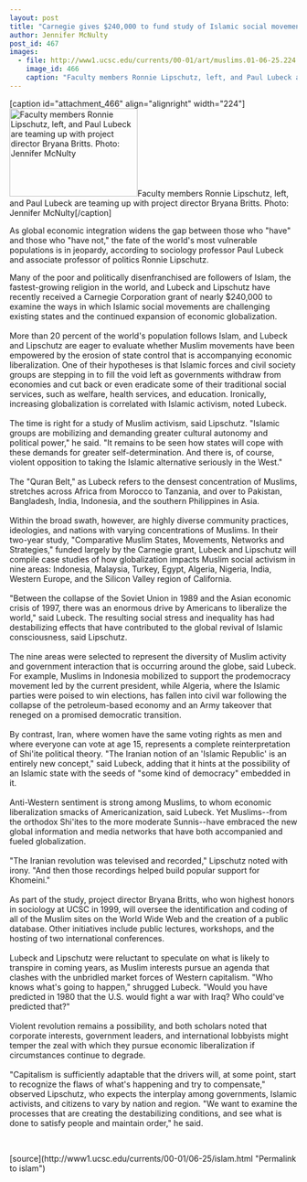 ```yaml
---
layout: post
title: "Carnegie gives $240,000 to fund study of Islamic social movements"
author: Jennifer McNulty
post_id: 467
images:
  - file: http://www1.ucsc.edu/currents/00-01/art/muslims.01-06-25.224.jpg
    image_id: 466
    caption: "Faculty members Ronnie Lipschutz, left, and Paul Lubeck are teaming up with project director Bryana Britts. Photo: Jennifer McNulty"
---
```


[caption id="attachment_466" align="alignright" width="224"]<a href="http://localhost/mysite/wp-content/uploads/2001/06/muslims.01-06-25.224.jpg"><img class="size-full wp-image-466" src="http://localhost/mysite/wp-content/uploads/2001/06/muslims.01-06-25.224.jpg" alt="Faculty members Ronnie Lipschutz, left, and Paul Lubeck are teaming up with project director Bryana Britts. Photo: Jennifer McNulty" width="224" height="154" /></a>Faculty members Ronnie Lipschutz, left, and Paul Lubeck are teaming up with project director Bryana Britts. Photo: Jennifer McNulty[/caption]
<p>
  As global economic integration widens the gap between those who "have" and those who "have not," the fate of the world's most vulnerable populations is in jeopardy, according to sociology professor Paul Lubeck and associate professor of politics Ronnie Lipschutz.
</p>Many of the poor and politically disenfranchised are followers of Islam, the fastest-growing religion in the world, and Lubeck and Lipschutz have recently received a Carnegie Corporation grant of nearly $240,000 to examine the ways in which Islamic social movements are challenging existing states and the continued expansion of economic globalization.<br>
<br>
More than 20 percent of the world's population follows Islam, and Lubeck and Lipschutz are eager to evaluate whether Muslim movements have been empowered by the erosion of state control that is accompanying economic liberalization. One of their hypotheses is that Islamic forces and civil society groups are stepping in to fill the void left as governments withdraw from economies and cut back or even eradicate some of their traditional social services, such as welfare, health services, and education. Ironically, increasing globalization is correlated with Islamic activism, noted Lubeck.<br>
<br>
The time is right for a study of Muslim activism, said Lipschutz. "Islamic groups are mobilizing and demanding greater cultural autonomy and political power," he said. "It remains to be seen how states will cope with these demands for greater self-determination. And there is, of course, violent opposition to taking the Islamic alternative seriously in the West."<br>
<br>
The "Quran Belt," as Lubeck refers to the densest concentration of Muslims, stretches across Africa from Morocco to Tanzania, and over to Pakistan, Bangladesh, India, Indonesia, and the southern Philippines in Asia.<br>
<br>
Within the broad swath, however, are highly diverse community practices, ideologies, and nations with varying concentrations of Muslims. In their two-year study, "Comparative Muslim States, Movements, Networks and Strategies," funded largely by the Carnegie grant, Lubeck and Lipschutz will compile case studies of how globalization impacts Muslim social activism in nine areas: Indonesia, Malaysia, Turkey, Egypt, Algeria, Nigeria, India, Western Europe, and the Silicon Valley region of California.<br>
<br>
"Between the collapse of the Soviet Union in 1989 and the Asian economic crisis of 1997, there was an enormous drive by Americans to liberalize the world," said Lubeck. The resulting social stress and inequality has had destabilizing effects that have contributed to the global revival of Islamic consciousness, said Lipschutz.<br>
<br>
The nine areas were selected to represent the diversity of Muslim activity and government interaction that is occurring around the globe, said Lubeck. For example, Muslims in Indonesia mobilized to support the prodemocracy movement led by the current president, while Algeria, where the Islamic parties were poised to win elections, has fallen into civil war following the collapse of the petroleum-based economy and an Army takeover that reneged on a promised democratic transition.<br>
<br>
By contrast, Iran, where women have the same voting rights as men and where everyone can vote at age 15, represents a complete reinterpretation of Shi'ite political theory. "The Iranian notion of an 'Islamic Republic' is an entirely new concept," said Lubeck, adding that it hints at the possibility of an Islamic state with the seeds of "some kind of democracy" embedded in it.<br>
<br>
Anti-Western sentiment is strong among Muslims, to whom economic liberalization smacks of Americanization, said Lubeck. Yet Muslims--from the orthodox Shi'ites to the more moderate Sunnis--have embraced the new global information and media networks that have both accompanied and fueled globalization.<br>
<br>
"The Iranian revolution was televised and recorded," Lipschutz noted with irony. "And then those recordings helped build popular support for Khomeini."<br>
<br>
As part of the study, project director Bryana Britts, who won highest honors in sociology at UCSC in 1999, will oversee the identification and coding of all of the Muslim sites on the World Wide Web and the creation of a public database. Other initiatives include public lectures, workshops, and the hosting of two international conferences.<br>
<br>
Lubeck and Lipschutz were reluctant to speculate on what is likely to transpire in coming years, as Muslim interests pursue an agenda that clashes with the unbridled market forces of Western capitalism. "Who knows what's going to happen," shrugged Lubeck. "Would you have predicted in 1980 that the U.S. would fight a war with Iraq? Who could've predicted that?"<br>
<br>
Violent revolution remains a possibility, and both scholars noted that corporate interests, government leaders, and international lobbyists might temper the zeal with which they pursue economic liberalization if circumstances continue to degrade.<br>
<br>
"Capitalism is sufficiently adaptable that the drivers will, at some point, start to recognize the flaws of what's happening and try to compensate," observed Lipschutz, who expects the interplay among governments, Islamic activists, and citizens to vary by nation and region. "We want to examine the processes that are creating the destabilizing conditions, and see what is done to satisfy people and maintain order," he said.
<p>
  <br>

</p>
[source](http://www1.ucsc.edu/currents/00-01/06-25/islam.html "Permalink to islam")
